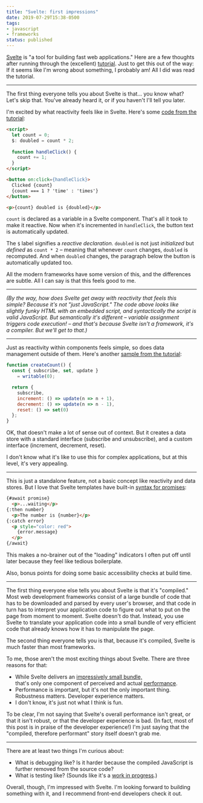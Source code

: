 ```yaml
---
title: "Svelte: first impressions"
date: 2019-07-29T15:38-0500
tags:
- javascript
- frameworks 
status: published
---
```

[Svelte] is "a tool for building fast web applications." Here are a few
thoughts after
running through the (excellent)
[tutorial]. Just to get this out of the way: If it seems like I'm
wrong about something, I probably am! All I did was read the tutorial.

---

The first thing everyone tells you about Svelte is that... you know
what? Let's skip that. You've already heard it, or if you haven't I'll
tell you later.

I'm excited by what reactivity feels like in Svelte.
Here's some [code from the tutorial][reactive-declarations]:

```html
<script>
  let count = 0;
  $: doubled = count * 2;
	
  function handleClick() {
    count += 1;
  }
</script>

<button on:click={handleClick}>
  Clicked {count}
  {count === 1 ? 'time' : 'times'}
</button> 

<p>{count} doubled is {doubled}</p>
```

`count` is declared as a variable in a Svelte component. That's all
it took to make it reactive. Now when it's incremented in `handleClick`,
the button text is automatically updated.

The `$` label signifies a <i>reactive declaration.</i> `doubled` is not
just *initialized* but *defined* as `count * 2` – meaning that whenever
`count` changes, `doubled` is recomputed. And when `doubled` changes,
the paragraph below the button is automatically updated too.  

All the modern frameworks have some version of this, and the differences
are subtle. All I can say is that this feels good to me.

---

<i>(By the way, how does Svelte get away with reactivity that feels this
simple? Because it's not "just JavaScript." The code above looks like
slightly funky HTML with an embedded script, and syntactically the
script is valid
JavaScript. But semantically it's different – variable assignment triggers
code execution! – and that's because Svelte isn't a framework, it's a
compiler. But we'll get to that.)</i>

---

Just as reactivity within components feels simple, so does data management
outside of them. Here's another [sample from the tutorial][custom-stores]:

```javascript
function createCount() {
  const { subscribe, set, update }
    = writable(0);

  return {
    subscribe,
    increment: () => update(n => n + 1),
    decrement: () => update(n => n - 1),
    reset: () => set(0)
  };
}
```

OK, that doesn't make a lot of sense out of context. But it creates a
data store with a standard interface (subscribe and unsubscribe), and
a custom interface (increment, decrement, reset).

I don't know what it's like to use this for complex applications, but
at this level, it's very appealing.  

---

This is just a standalone feature, not a basic concept like reactivity
and data stores. But I love that Svelte templates have built-in [syntax
for promises][await-blocks]:

```html
{#await promise}
  <p>...waiting</p>
{:then number}
  <p>The number is {number}</p>
{:catch error}
  <p style="color: red">
    {error.message}
  </p>
{/await}
```
  
This makes a no-brainer out of the "loading" indicators I often put
off until later because they feel like tedious boilerplate.

Also, bonus points for doing some basic accessibility checks at build time.

---

The first thing everyone else tells you about Svelte is that it's "compiled."
Most web development frameworks consist of a large bundle of code that
has to be downloaded and parsed by every user's browser, and that code
in turn has to interpret your application code to figure out what to put
on the page from moment to moment. Svelte doesn't do that.
Instead, you use Svelte to translate your application code into a small
bundle of very efficient code that already knows how it has to manipulate
the page.

The second thing everyone tells you is that, because it's compiled,
Svelte is much faster than most frameworks.

To me, those aren't the most
exciting things about Svelte. There are three reasons for that:

- While Svelte delivers an [impressively small bundle,][bundle-size]   
  that's only one component of perceived and actual [performance].
- Performance is important, but it's not the only important thing.
  Robustness matters. Developer experience matters.
- I don't know, it's just not what I think is fun.   

To be clear, I'm not saying that Svelte's overall performance isn't great,
or that it isn't robust, or that the developer experience is bad. (In fact,
most of this post is in praise of the developer experience!) I'm just saying
that the "compiled, therefore performant" story itself doesn't grab me.

---

There are at least two things I'm curious about:

- What is debugging like? Is it harder because the compiled JavaScript
  is further removed from the source code?
- What is testing like? (Sounds like it's a [work in progress][testing].) 
    
Overall, though, I'm impressed with Svelte. I'm looking forward to building
something with it, and I recommend front-end developers check it out.   

[Svelte]: https://svelte.dev/
[tutorial]: https://svelte.dev/tutorial/basics
[reactive-declarations]: https://svelte.dev/tutorial/reactive-declarations
[custom-stores]: https://svelte.dev/tutorial/custom-stores
[await-blocks]: https://svelte.dev/tutorial/await-blocks
[bundle-size]: https://www.freecodecamp.org/news/a-realworld-comparison-of-front-end-frameworks-with-benchmarks-2019-update-4be0d3c78075/#metric-2-size
[performance]: https://www.freecodecamp.org/news/a-realworld-comparison-of-front-end-frameworks-with-benchmarks-2019-update-4be0d3c78075/#performance
[testing]: https://github.com/sveltejs/svelte/wiki/FAQ#how-do-i-do-testing-svelte-apps
